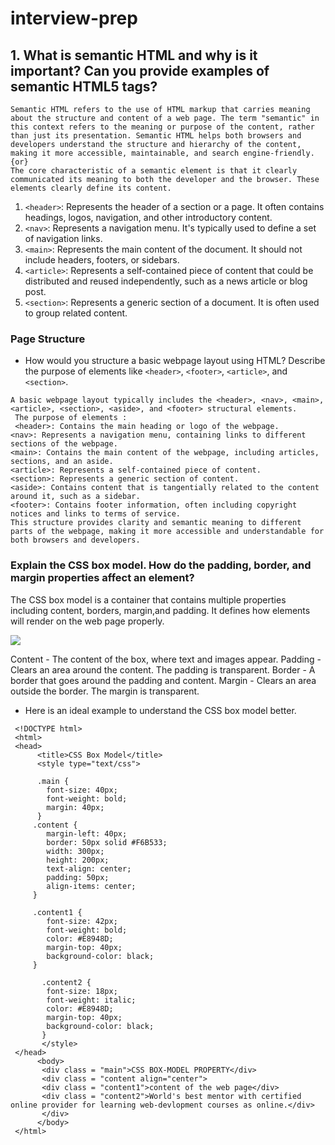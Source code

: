 # interview-prep

## 1.	What is semantic HTML and why is it important? Can you provide examples of semantic HTML5 tags?
```
Semantic HTML refers to the use of HTML markup that carries meaning about the structure and content of a web page. The term "semantic" in this context refers to the meaning or purpose of the content, rather than just its presentation. Semantic HTML helps both browsers and developers understand the structure and hierarchy of the content, making it more accessible, maintainable, and search engine-friendly. {or}
The core characteristic of a semantic element is that it clearly communicated its meaning to both the developer and the browser. These elements clearly define its content. 

```
1. `<header>`: Represents the header of a section or a page. It often contains headings, logos, navigation, and other introductory content.
2. `<nav>`: Represents a navigation menu. It's typically used to define a set of navigation links.
3. `<main>`: Represents the main content of the document. It should not include headers, footers, or sidebars.
4. `<article>`: Represents a self-contained piece of content that could be distributed and reused independently, such as a news article or blog post.
5. `<section>`: Represents a generic section of a document. It is often used to group related content.

### Page Structure

- How would you structure a basic webpage layout using HTML? Describe the purpose of elements like `<header>`, `<footer>`, `<article>`, and `<section>`.

```
A basic webpage layout typically includes the <header>, <nav>, <main>, <article>, <section>, <aside>, and <footer> structural elements.
 The purpose of elements :
 <header>: Contains the main heading or logo of the webpage.
<nav>: Represents a navigation menu, containing links to different sections of the webpage.
<main>: Contains the main content of the webpage, including articles, sections, and an aside.
<article>: Represents a self-contained piece of content.
<section>: Represents a generic section of content.
<aside>: Contains content that is tangentially related to the content around it, such as a sidebar.
<footer>: Contains footer information, often including copyright notices and links to terms of service.
This structure provides clarity and semantic meaning to different parts of the webpage, making it more accessible and understandable for both browsers and developers.
```
###  Explain the CSS box model. How do the padding, border, and margin properties affect an element?

The CSS box model is a container that contains multiple properties including content, borders, margin,and padding. It defines how elements will render on the web page properly.

![](https://www.simplilearn.com/ice9/free_resources_article_thumb/CSS-Box-Model.png)


Content - The content of the box, where text and images appear.
Padding - Clears an area around the content. The padding is transparent.
Border - A border that goes around the padding and content.
Margin - Clears an area outside the border. The margin is transparent.

- Here is an ideal example to understand the CSS box model better.
 
```
 <!DOCTYPE html>
 <html>
 <head>
      <title>CSS Box Model</title>
      <style type="text/css">

      .main {
        font-size: 40px;
        font-weight: bold;
        margin: 40px;
      }
     .content {
        margin-left: 40px;
        border: 50px solid #F6B533;
        width: 300px;
        height: 200px;
        text-align: center;
        padding: 50px;
        align-items: center;
     }

     .content1 {
        font-size: 42px;
        font-weight: bold;
        color: #E8948D;
        margin-top: 40px;
        background-color: black;
     }

       .content2 {
        font-size: 18px;
        font-weight: italic;
        color: #E8948D;
        margin-top: 40px;
        background-color: black;
       }
       </style>
 </head>
      <body>
       <div class = "main">CSS BOX-MODEL PROPERTY</div>
       <div class = "content align="center">
       <div class = "content1">content of the web page</div>
       <div class = "content2">World's best mentor with certified online provider for learning web-devlopment courses as online.</div>
       </div>
      </body>
 </html>
```
